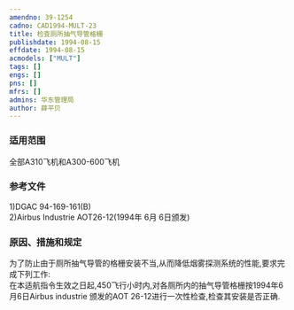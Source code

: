 ```yaml
---
amendno: 39-1254  
cadno: CAD1994-MULT-23  
title: 检查厕所抽气导管格栅  
publishdate: 1994-08-15  
effdate: 1994-08-15  
acmodels: ["MULT"]  
tags: []  
engs: []  
pns: []  
mfrs: []  
admins: 华东管理局  
author: 薛平贝  
---
```

  
### 适用范围  
全部A310飞机和A300-600飞机  
  
<!--more-->  
### 参考文件  
  1)DGAC 94-169-161(B)  
2)Airbus Industrie AOT26-12(1994年 6月 6日颁发)  
  
### 原因、措施和规定  

  为了防止由于厕所抽气导管的格栅安装不当,从而降低烟雾探测系统的性能,要求完成下列工作:  
  在本适航指令生效之日起,450飞行小时内,对各厕所内的抽气导管格栅按1994年6月6日Airbus industrie 颁发的AOT  26-12进行一次性检查,检查其安装是否正确.  
